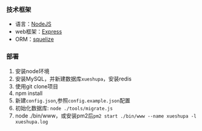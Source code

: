 ### 技术框架

* 语言：[NodeJS](http://nodejs.org/)
* web框架：[Express](http://www.expressjs.com.cn/)
* ORM：[squelize](http://docs.sequelizejs.com/en/latest/)

### 部署

1. 安装node环境
2. 安装MySQL，并新建数据库`xueshupa`，安装redis
3. 使用git clone项目
4. npm install
5. 新建`config.json`,参照`config.example.json`配置
6. 初始化数据库: `node ./tools/migrate.js`
7. node ./bin/www，或安装pm2后`pm2 start ./bin/www --name xueshupa -l xueshupa.log`